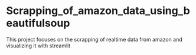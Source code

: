# Scrapping_of_amazon_data_using_beautifulsoup
This project focuses on the scrapping of realtime data from amazon and visualizing it with streamlit
